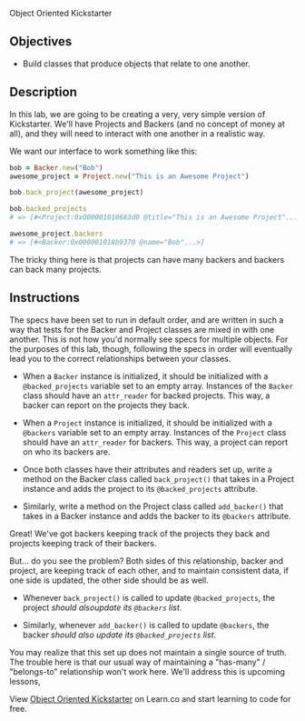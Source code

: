 Object Oriented Kickstarter

## Objectives

- Build classes that produce objects that relate to one another.

## Description

In this lab, we are going to be creating a very, very simple version of
Kickstarter. We'll have Projects and Backers (and no concept of money at all),
and they will need to interact with one another in a realistic way.

We want our interface to work something like this:

```ruby
bob = Backer.new("Bob")
awesome_project = Project.new("This is an Awesome Project")

bob.back_project(awesome_project)

bob.backed_projects
# => [#<Project:0x000001018683d0 @title="This is an Awesome Project"...>]

awesome_project.backers
# => [#<Backer:0x000001018b9370 @name="Bob"...>]
```

The tricky thing here is that projects can have many backers and backers can
back many projects.

## Instructions

The specs have been set to run in default order, and are written in such a way
that tests for the Backer and Project classes are mixed in with one another.
This is not how you'd normally see specs for multiple objects. For the purposes
of this lab, though, following the specs in order will eventually lead you to
the correct relationships between your classes.

- When a `Backer` instance is initialized, it should be initialized with a
  `@backed_projects` variable set to an empty array. Instances of the `Backer`
  class should have an `attr_reader` for backed projects. This way, a backer can
  report on the projects they back.

- When a `Project` instance is initialized, it should be initialized with a
  `@backers` variable set to an empty array. Instances of the `Project` class
  should have an `attr_reader` for backers. This way, a project can report on
  who its backers are.

- Once both classes have their attributes and readers set up, write a method on
  the Backer class called `back_project()` that takes in a Project instance and
  adds the project to its `@backed_projects` attribute.

- Similarly, write a method on the Project class called `add_backer()` that
  takes in a Backer instance and adds the backer to its `@backers` attribute.

Great! We've got backers keeping track of the projects they back and projects
keeping track of their backers.

But... do you see the problem? Both sides of this relationship, backer and
project, are keeping track of each other, and to maintain consistent data,
if one side is updated, the other side should be as well.

- Whenever `back_project()` is called to update `@backed_projects`, the project
  _should alsoupdate its `@backers` list_.

- Similarly, whenever `add_backer()` is called to update `@backers`, the backer
  _should also update its `@backed_projects` list_.

You may realize that this set up does not maintain a single source of truth. The
trouble here is that our usual way of maintaining a "has-many" / "belongs-to"
relationship won't work here. We'll address this is upcoming lessons, 

<p data-visibility='hidden'>View <a href='https://learn.co/lessons/oo-kickstarter' title='Object Oriented Kickstarter'>Object Oriented Kickstarter</a> on Learn.co and start learning to code for free.</p>
